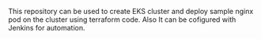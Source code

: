 This repository can be used to create EKS cluster and deploy sample nginx pod on the cluster using terraform code. Also It can be cofigured with Jenkins for automation.
